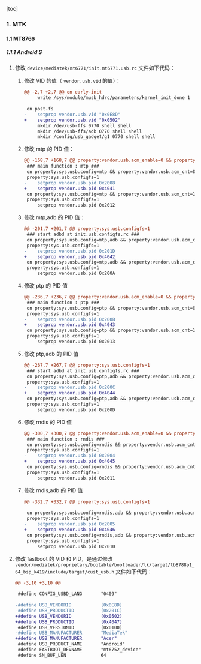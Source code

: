 [toc]

### 1. MTK

#### 1.1 MT8766

##### 1.1.1 Android S

1. 修改 `device/mediatek/mt6771/init.mt6771.usb.rc` 文件如下代码：

   1. 修改 VID 的值（ `vendor.usb.vid` 的值）：

      ```diff
      @@ -2,7 +2,7 @@ on early-init
           write /sys/module/musb_hdrc/parameters/kernel_init_done 1
       
       on post-fs
      -    setprop vendor.usb.vid "0x0E8D"
      +    setprop vendor.usb.vid "0x0502"
           mkdir /dev/usb-ffs 0770 shell shell
           mkdir /dev/usb-ffs/adb 0770 shell shell
           mkdir /config/usb_gadget/g1 0770 shell shell
      ```

   2. 修改 mtp 的 PID 值：

      ```diff
      @@ -168,7 +168,7 @@ property:vendor.usb.acm_enable=0 && property:sys.usb.configfs=1
       ### main function : mtp ###
       on property:sys.usb.config=mtp && property:vendor.usb.acm_cnt=0 && \
       property:sys.usb.configfs=1
      -    setprop vendor.usb.pid 0x2008
      +    setprop vendor.usb.pid 0x4041
       on property:sys.usb.config=mtp && property:vendor.usb.acm_cnt=1 && \
       property:sys.usb.configfs=1
           setprop vendor.usb.pid 0x2012
      ```

   3. 修改 mtp,adb 的 PID 值：

      ```diff
      @@ -201,7 +201,7 @@ property:sys.usb.configfs=1
       ### start adbd at init.usb.configfs.rc ###
       on property:sys.usb.config=mtp,adb && property:vendor.usb.acm_cnt=0 && \
       property:sys.usb.configfs=1
      -    setprop vendor.usb.pid 0x201D
      +    setprop vendor.usb.pid 0x4042
       on property:sys.usb.config=mtp,adb && property:vendor.usb.acm_cnt=1 && \
       property:sys.usb.configfs=1
           setprop vendor.usb.pid 0x200A
      ```

   4. 修改 ptp 的 PID 值

      ```diff
      @@ -236,7 +236,7 @@ property:vendor.usb.acm_enable=0 && property:sys.usb.configfs=1
       ### main function : ptp ###
       on property:sys.usb.config=ptp && property:vendor.usb.acm_cnt=0 && \
       property:sys.usb.configfs=1
      -    setprop vendor.usb.pid 0x200B
      +    setprop vendor.usb.pid 0x4043
       on property:sys.usb.config=ptp && property:vendor.usb.acm_cnt=1 && \
       property:sys.usb.configfs=1
           setprop vendor.usb.pid 0x2013
      ```

   5. 修改 ptp,adb 的 PID 值

      ```diff
      @@ -267,7 +267,7 @@ property:sys.usb.configfs=1
       ### start adbd at init.usb.configfs.rc ###
       on property:sys.usb.config=ptp,adb && property:vendor.usb.acm_cnt=0 && \
       property:sys.usb.configfs=1
      -    setprop vendor.usb.pid 0x200C
      +    setprop vendor.usb.pid 0x4044
       on property:sys.usb.config=ptp,adb && property:vendor.usb.acm_cnt=1 && \
       property:sys.usb.configfs=1
           setprop vendor.usb.pid 0x200D
      ```

   6. 修改 rndis 的 PID 值

      ```diff
      @@ -300,7 +300,7 @@ property:vendor.usb.acm_enable=0 && property:sys.usb.configfs=1
       ### main function : rndis ###
       on property:sys.usb.config=rndis && property:vendor.usb.acm_cnt=0 && \
       property:sys.usb.configfs=1
      -    setprop vendor.usb.pid 0x2004
      +    setprop vendor.usb.pid 0x4045
       on property:sys.usb.config=rndis && property:vendor.usb.acm_cnt=1 && \
       property:sys.usb.configfs=1
           setprop vendor.usb.pid 0x2011
      ```

   7. 修改 rndis,adb 的 PID 值

      ```diff
      @@ -332,7 +332,7 @@ property:sys.usb.configfs=1
       
       on property:sys.usb.config=rndis,adb && property:vendor.usb.acm_cnt=0 && \
       property:sys.usb.configfs=1
      -    setprop vendor.usb.pid 0x2005
      +    setprop vendor.usb.pid 0x4046
       on property:sys.usb.config=rndis,adb && property:vendor.usb.acm_cnt=1 && \
       property:sys.usb.configfs=1
           setprop vendor.usb.pid 0x2010
      ```

2. 修改 fastboot 的 VID 和 PID，是通过修改 `vendor/mediatek/proprietary/bootable/bootloader/lk/target/tb8788p1_64_bsp_k419/include/target/cust_usb.h` 文件如下代码：

   ```diff
   @@ -3,10 +3,10 @@
    
    #define CONFIG_USBD_LANG       "0409"
    
   -#define USB_VENDORID           (0x0E8D)
   -#define USB_PRODUCTID          (0x201C)
   +#define USB_VENDORID           (0x0502)
   +#define USB_PRODUCTID          (0x4047)
    #define USB_VERSIONID          (0x0100)
   -#define USB_MANUFACTURER       "MediaTek"
   +#define USB_MANUFACTURER       "Acer"
    #define USB_PRODUCT_NAME       "Android"
    #define FASTBOOT_DEVNAME       "mt6752_device"
    #define SN_BUF_LEN             64
   ```

   